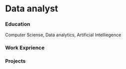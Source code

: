 # Data analyst
### Education
Computer Sciense, Data analytics, Artificial Intelliegence 
### Work Exprience

### Projects
